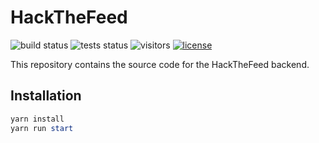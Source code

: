 # HackTheFeed

![build status](https://github.com/hackthefeed/backend/actions/workflows/ci.yml/badge.svg)
![tests status](https://github.com/hackthefeed/backend/actions/workflows/tests.yml/badge.svg)
![visitors](https://visitor-badge.laobi.icu/badge?page_id=github/hackthefeed/backend)
[![license](https://img.shields.io/badge/license-MIT-blue.svg)](https://github.com/hackthefeed/backend/blob/main/LICENSE)

This repository contains the source code for the HackTheFeed backend.

## Installation

```powershell
yarn install
yarn run start
```
